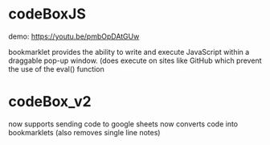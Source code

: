 # codeBoxJS
demo: https://youtu.be/pmbOpDAtGUw

bookmarklet provides the ability to write and execute JavaScript within a draggable pop-up window. (does execute on sites like GitHub which prevent the use of the eval() function

# codeBox_v2
now supports sending code to google sheets 
now converts code into bookmarklets (also removes single line notes)
